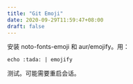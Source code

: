 ```yaml
---
title: "Git Emoji"
date: 2020-09-29T11:59:47+08:00
draft: false
---
```


安装 noto-fonts-emoji 和 aur/emojify。用：

    echo :tada: | emojify

测试。可能需要重启会话。
